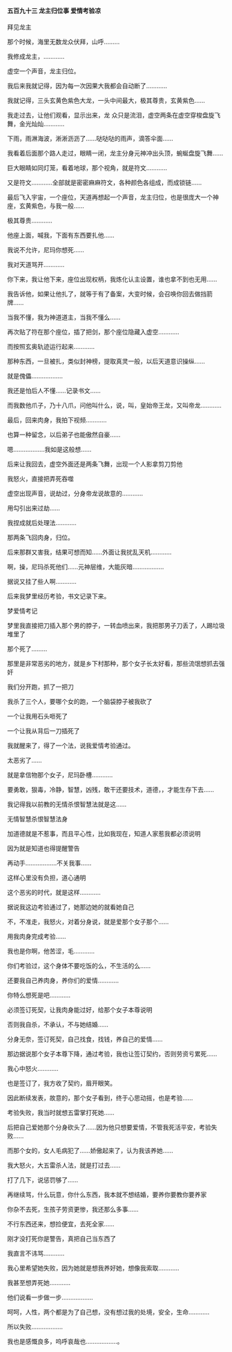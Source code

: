 #### 五百九十三 龙主归位事 爱情考验凉


拜见龙主

那个时候，海里无数龙众伏拜，山呼………

我修成龙主，…………

虚空一个声音，龙主归位。

我后来我就记得，因为每一次因果大我都会自动断了…………

我就记得，三头玄黄色紫色大龙，一头中间最大，极其尊贵，玄黄紫色……

我走过去，让他们观看，显示出来，龙
众只是流泪，虚空两条在虚空穿梭盘旋飞舞，金光灿灿…………


下雨，雨淋海波，淅淅沥沥了……哒哒哒的雨声，滴答伞面……

我看着后面那个路人走过，眼睛一闭，龙主分身元神冲出头顶，蜿蜒盘旋飞舞……

巨大眼睛如同灯笼，看着地球，那个视角，就是符文…………

又是符文…………全部就是密密麻麻符文，各种颜色各组成，而成锁链……

最后飞入宇宙，一个座位，天道再想起一个声音，龙主归位，也是很庞大一个神座，玄黄紫色，与我一般……

极其尊贵…………

他座上面，喊我，下面有东西要扎他……

我说不允许，尼玛你想死……

我对天道骂开…………

你下来，我让他下来，座位出现权柄，我炼化认主设置，谁也拿不到也无用……

我告诉他，如果让他扎了，就等于有了备案，大变时候，会召唤你回去做挡箭牌……

当我不懂，我为神道道主，当我不懂么……

再次贴了符在那个座位，插了把剑，那个座位隐藏入虚空…………

而按照玄奥轨迹运行起来…………

那种东西，一旦被扎，类似封神榜，提取真灵一般，以后天道意识操纵……

就是傀儡………………

我还是怕后人不懂……记录书文……

而我数他爪子，乃十八爪，问他叫什么，说，叫，皇始帝王龙，又叫帝龙…………

最后，回来肉身，我拍下视频…………

也算一种留念，以后弟子也能傲然自豪……

嗯………………我如是这般想……

后来让我回去，虚空外面还是两条飞舞，出现一个人影拿剪刀剪他


我怒火，直接把弄死吞噬

虚空出现声音，说劫过，分身帝龙说故意的…………

用勾引出来过劫……

我捏成就后处理法…………

那两条飞回肉身，归位。

后来那群又害我，结果可想而知……外面让我扰乱天机…………

啊，操，尼玛杀死他们……元神层维，大能灰暗………………

据说又挂了些人啊…………

后来我梦里经历考验，书文记录下来。


梦爱情考记

梦里我直接把刀插入那个男的脖子，一转血喷出来，我把那男子刀丢了，人踢垃圾堆里了


那个死了………

那里是非常恶劣的地方，就是乡下村那种，那个女子长太好看，那些流氓想抓去强奸

我们分开跑，抓了一把刀

我杀了三个人，要哪个女的跑，一个脑袋脖子被我砍了

一个让我用石头咂死了

一个让我从背后一刀插死了

我就醒来了，得了一个法，说我爱情考验通过。

太恶劣了……

就是拿信物那个女子，尼玛卧槽…………

要勇敢，狠毒，冷静，智慧，凶残，敢干还要技术，道德，，才能生存下去……

我记得我以前教的无情杀恨智慧法就是这……

无情智慧杀恨智慧法身

加道德就是不惹事，而且平心性，比如我现在，知道人家惹我都必须说明

因为就是知道也得提醒警告

再动手………………不关我事……

这样心里没有负担，道心通明

这个恶劣的时代，就是这样…………


据说我这边考验通过了，她那边她的就看她自己

不，不准走，我怒火，对着分身说，就是爱那个女子那个……

用我肉身完成考验……

我也是你啊，他苦涩，毛…………

你们考验过，这个身体不要吃饭的么，不生活的么……

还要我自己养肉身，养你们的爱情…………

你特么想死是吧…………

必须签订死契，让我肉身能过好，给那个女子本尊说明

否则我自杀，不承认，不与她结婚……

分身无奈，签订死契，自己找食，找钱，养自己的爱情……

那边据说那个女子本尊下降，通过考验，我也让签订契约，否则劳资亏累死……

我心中怒火…………

也是签订了，我方收了契约，眉开眼笑。

因此断续发表，故意的，那个女子看到，终于心思动摇，也是考验……

考验失败，我当时就想五雷掌打死她……

后把自己爱她那个分身砍头了……因为他只想要爱情，不管我死活平安，考验失败……

而那个女的，女人毛病犯了……娇傲起来了，认为我该养她……


我大怒火，大五雷杀人法，就是打过去……


打了几下，说惩罚够了……

再继续骂，什么玩意，你什么东西，我本就不想结婚，要养你要教你要养家

你杂不去死，生孩子劳资更惨，我还那么多事……

不行东西还来，想捡便宜，去死全家……

刚才没打死你是警告，真把自己当东西了

我直言不讳骂…………

我心里希望她失败，因为她就是想我养好她，想像我索取…………

我甚至想弄死她…………

他们说看一步做一步………………

呵呵，人性，两个都是为了自己想，没有想过我的处境，安全，生命…………

所以失败………………

我也是感慨良多，呜呼哀哉也………………。